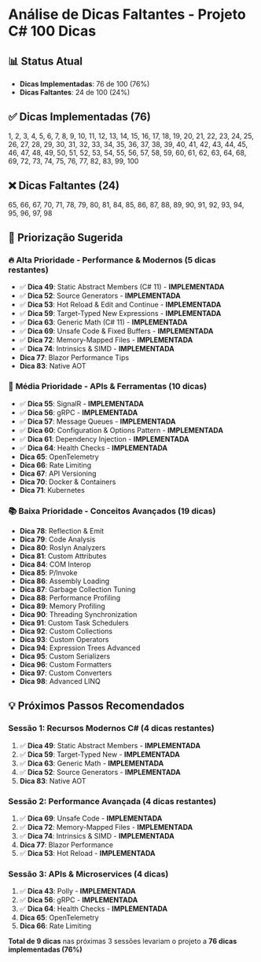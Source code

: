 # Análise de Dicas Faltantes - Projeto C# 100 Dicas

## 📊 Status Atual
- **Dicas Implementadas**: 76 de 100 (76%)
- **Dicas Faltantes**: 24 de 100 (24%)

## ✅ Dicas Implementadas (76)
1, 2, 3, 4, 5, 6, 7, 8, 9, 10, 11, 12, 13, 14, 15, 16, 17, 18, 19, 20, 21, 22, 23, 24, 25, 26, 27, 28, 29, 30, 31, 32, 33, 34, 35, 36, 37, 38, 39, 40, 41, 42, 43, 44, 45, 46, 47, 48, 49, 50, 51, 52, 53, 54, 55, 56, 57, 58, 59, 60, 61, 62, 63, 64, 68, 69, 72, 73, 74, 75, 76, 77, 82, 83, 99, 100

## ❌ Dicas Faltantes (24)
65, 66, 67, 70, 71, 78, 79, 80, 81, 84, 85, 86, 87, 88, 89, 90, 91, 92, 93, 94, 95, 96, 97, 98

## 🎯 Priorização Sugerida

### 🔥 **Alta Prioridade - Performance & Modernos (5 dicas restantes)**
- ✅ **Dica 49**: Static Abstract Members (C# 11) - **IMPLEMENTADA**
- ✅ **Dica 52**: Source Generators - **IMPLEMENTADA**
- ✅ **Dica 53**: Hot Reload & Edit and Continue - **IMPLEMENTADA**
- ✅ **Dica 59**: Target-Typed New Expressions - **IMPLEMENTADA**
- ✅ **Dica 63**: Generic Math (C# 11) - **IMPLEMENTADA**
- ✅ **Dica 69**: Unsafe Code & Fixed Buffers - **IMPLEMENTADA**
- ✅ **Dica 72**: Memory-Mapped Files - **IMPLEMENTADA**
- ✅ **Dica 74**: Intrinsics & SIMD - **IMPLEMENTADA**
- **Dica 77**: Blazor Performance Tips
- **Dica 83**: Native AOT

### 🚀 **Média Prioridade - APIs & Ferramentas (10 dicas)**
- ✅ **Dica 55**: SignalR - **IMPLEMENTADA**
- ✅ **Dica 56**: gRPC - **IMPLEMENTADA**
- ✅ **Dica 57**: Message Queues - **IMPLEMENTADA**
- ✅ **Dica 60**: Configuration & Options Pattern - **IMPLEMENTADA**
- ✅ **Dica 61**: Dependency Injection - **IMPLEMENTADA**
- ✅ **Dica 64**: Health Checks - **IMPLEMENTADA**
- **Dica 65**: OpenTelemetry
- **Dica 66**: Rate Limiting
- **Dica 67**: API Versioning
- **Dica 70**: Docker & Containers
- **Dica 71**: Kubernetes

### 📚 **Baixa Prioridade - Conceitos Avançados (19 dicas)**
- **Dica 78**: Reflection & Emit
- **Dica 79**: Code Analysis
- **Dica 80**: Roslyn Analyzers
- **Dica 81**: Custom Attributes
- **Dica 84**: COM Interop
- **Dica 85**: P/Invoke
- **Dica 86**: Assembly Loading
- **Dica 87**: Garbage Collection Tuning
- **Dica 88**: Performance Profiling
- **Dica 89**: Memory Profiling
- **Dica 90**: Threading Synchronization
- **Dica 91**: Custom Task Schedulers
- **Dica 92**: Custom Collections
- **Dica 93**: Custom Operators
- **Dica 94**: Expression Trees Advanced
- **Dica 95**: Custom Serializers
- **Dica 96**: Custom Formatters
- **Dica 97**: Custom Converters
- **Dica 98**: Advanced LINQ

## 💡 Próximos Passos Recomendados

### Sessão 1: Recursos Modernos C# (4 dicas restantes)

1. ✅ **Dica 49**: Static Abstract Members - **IMPLEMENTADA**
2. ✅ **Dica 59**: Target-Typed New - **IMPLEMENTADA**
3. ✅ **Dica 63**: Generic Math - **IMPLEMENTADA**
4. ✅ **Dica 52**: Source Generators - **IMPLEMENTADA**
5. **Dica 83**: Native AOT

### Sessão 2: Performance Avançada (4 dicas restantes)

1. ✅ **Dica 69**: Unsafe Code - **IMPLEMENTADA**
2. ✅ **Dica 72**: Memory-Mapped Files - **IMPLEMENTADA**
3. ✅ **Dica 74**: Intrinsics & SIMD - **IMPLEMENTADA**
4. **Dica 77**: Blazor Performance
5. ✅ **Dica 53**: Hot Reload - **IMPLEMENTADA**

### Sessão 3: APIs & Microservices (4 dicas)

1. ✅ **Dica 43**: Polly - **IMPLEMENTADA**
2. ✅ **Dica 56**: gRPC - **IMPLEMENTADA**
3. ✅ **Dica 64**: Health Checks - **IMPLEMENTADA**
4. **Dica 65**: OpenTelemetry
5. **Dica 66**: Rate Limiting

**Total de 9 dicas** nas próximas 3 sessões levariam o projeto a **76 dicas implementadas (76%)**
